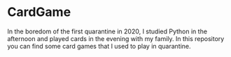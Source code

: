 # CardGame
In the boredom of the first quarantine in 2020, I studied Python in the afternoon and played cards in the evening with my family.
In this repository you can find some card games that I used to play in quarantine.

